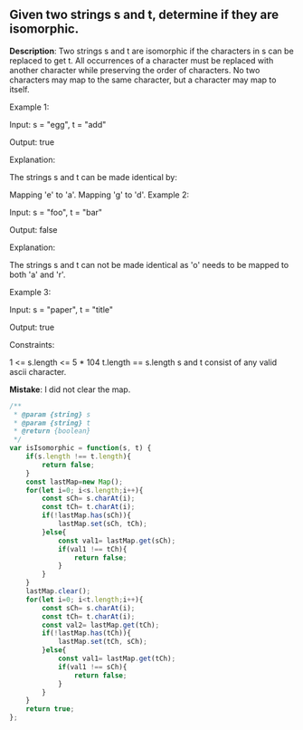 ## Given two strings s and t, determine if they are isomorphic.

**Description**: Two strings s and t are isomorphic if the characters in s can be replaced to get t.
All occurrences of a character must be replaced with another character while preserving the order of characters. No two characters may map to the same character, but a character may map to itself.
 
Example 1:

Input: s = "egg", t = "add"

Output: true

Explanation:

The strings s and t can be made identical by:

Mapping 'e' to 'a'.
Mapping 'g' to 'd'.
Example 2:

Input: s = "foo", t = "bar"

Output: false

Explanation:

The strings s and t can not be made identical as 'o' needs to be mapped to both 'a' and 'r'.

Example 3:

Input: s = "paper", t = "title"

Output: true


Constraints:

1 <= s.length <= 5 * 104
t.length == s.length
s and t consist of any valid ascii character.


**Mistake**: I did not clear the map.
```js
/**
 * @param {string} s
 * @param {string} t
 * @return {boolean}
 */
var isIsomorphic = function(s, t) {
    if(s.length !== t.length){
        return false;
    }
    const lastMap=new Map();
    for(let i=0; i<s.length;i++){
        const sCh= s.charAt(i);
        const tCh= t.charAt(i);
        if(!lastMap.has(sCh)){
            lastMap.set(sCh, tCh);
        }else{
            const val1= lastMap.get(sCh);
            if(val1 !== tCh){
                return false;
            }
        }
    }
    lastMap.clear();
    for(let i=0; i<t.length;i++){
        const sCh= s.charAt(i);
        const tCh= t.charAt(i);
        const val2= lastMap.get(tCh);
        if(!lastMap.has(tCh)){
            lastMap.set(tCh, sCh);
        }else{
            const val1= lastMap.get(tCh);
            if(val1 !== sCh){
                return false;
            }
        }
    }
    return true;
};

```